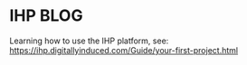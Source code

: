 # IHP BLOG

Learning how to use the IHP platform, see: https://ihp.digitallyinduced.com/Guide/your-first-project.html


